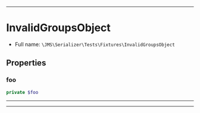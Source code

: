 ***

# InvalidGroupsObject

* Full name: `\JMS\Serializer\Tests\Fixtures\InvalidGroupsObject`

## Properties

### foo

```php
private $foo
```

***



***


